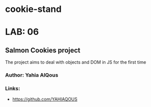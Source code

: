 # cookie-stand
# LAB: 06
## Salmon Cookies project
The project aims to deal with objects and DOM in JS for the first time

### Author: Yahia AlQous 

### Links:
- https://github.com/YAHIAQOUS